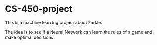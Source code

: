 # CS-450-project
This is a machine learning project about Farkle.

The idea is to see if a Neural Network can learn the rules of a game and make optimal decisions